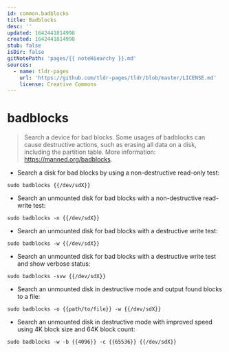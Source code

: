 ```yaml
---
id: common.badblocks
title: Badblocks
desc: ''
updated: 1642441814998
created: 1642441814998
stub: false
isDir: false
gitNotePath: 'pages/{{ noteHiearchy }}.md'
sources:
  - name: tldr-pages
    url: 'https://github.com/tldr-pages/tldr/blob/master/LICENSE.md'
    license: Creative Commons
---
```

# badblocks

> Search a device for bad blocks.
> Some usages of badblocks can cause destructive actions, such as erasing all data on a disk, including the partition table.
> More information: <https://manned.org/badblocks>.

- Search a disk for bad blocks by using a non-destructive read-only test:

`sudo badblocks {{/dev/sdX}}`

- Search an unmounted disk for bad blocks with a non-destructive read-write test:

`sudo badblocks -n {{/dev/sdX}}`

- Search an unmounted disk for bad blocks with a destructive write test:

`sudo badblocks -w {{/dev/sdX}}`

- Search an unmounted disk for bad blocks with a destructive write test and show verbose status:

`sudo badblocks -svw {{/dev/sdX}}`

- Search an unmounted disk in destructive mode and output found blocks to a file:

`sudo badblocks -o {{path/to/file}} -w {{/dev/sdX}}`

- Search an unmounted disk in destructive mode with improved speed using 4K block size and 64K block count:

`sudo badblocks -w -b {{4096}} -c {{65536}} {{/dev/sdX}}`

